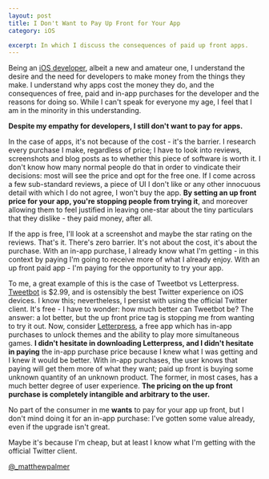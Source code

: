 ```yaml
---
layout: post
title: I Don't Want to Pay Up Front for Your App
category: iOS

excerpt: In which I discuss the consequences of paid up front apps.
---
```


Being an <a href="https://itunes.apple.com/us/app/second-stop/id669856150?mt=8">iOS developer</a>, albeit a new and amateur one, I understand the desire and the need for developers to make money from the things they make. I understand why apps cost the money they do, and the consequences of free, paid and in-app purchases for the developer and the reasons for doing so. While I can't speak for everyone my age, I feel that I am in the minority in this understanding.

__Despite my empathy for developers, I still don't want to pay for apps.__

In the case of apps, it's not because of the cost - it's the barrier. I research every purchase I make, regardless of price;  I have to look into reviews, screenshots and blog posts as to whether this piece of software is worth it. I don't know how many normal people do that in order to vindicate their decisions: most will see the price and opt for the free one. If I come across a few sub-standard reviews, a piece of UI I don't like or any other innocuous detail with which I do not agree, I won't buy the app. __By setting an up front price for your app, you're stopping people from trying it__, and moreover allowing them to feel justified in leaving one-star about the tiny particulars that they dislike - they paid money, after all.

If the app is free, I'll look at a screenshot and maybe the star rating on the reviews. That's it. There's zero barrier. It's not about the cost, it's about the purchase. With an in-app purchase, I already know what I'm getting - in this context by paying I'm going to receive more of what I already enjoy. With an up front paid app - I'm paying for the opportunity to try your app. 

To me, a great example of this is the case of Tweetbot vs Letterpress. <a href="http://tapbots.com/software/tweetbot/">Tweetbot</a> is $2.99, and is ostensibly the best Twitter experience on iOS devices. I know this; nevertheless, I persist with using the official Twitter client. It's free - I have to wonder: how much better can Tweetbot be? The answer: a lot better, but the up front price tag is stopping me from wanting to try it out. Now, consider <a href="http://www.atebits.com/letterpress/">Letterpress</a>, a free app which has in-app purchases to unlock themes and the ability to play more simultaneous games. __I didn't hesitate in downloading Letterpress, and I didn't hesitate in paying__ the in-app purchase price because I knew what I was getting and I knew it would be better. With in-app purchases, the user knows that paying will get them more of what they want; paid up front is buying some unknown quantity of an unknown product. The former, in most cases, has a much better degree of user experience. __The pricing on the up front purchase is completely intangible and arbitrary to the user.__

No part of the consumer in me __wants__ to pay for your app up front, but I don't mind doing it for an in-app purchase: I've gotten some value already, even if the upgrade isn't great.

Maybe it's because I'm cheap, but at least I know what I'm getting with the official Twitter client.


[@_matthewpalmer](http://twitter.com/_matthewpalmer)